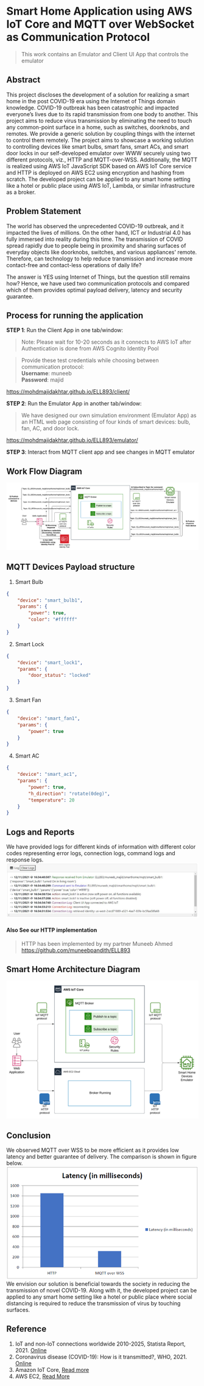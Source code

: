 # Smart Home Application using AWS IoT Core and MQTT over WebSocket as Communication Protocol

> This work contains an Emulator and Client UI App that controls the emulator

## Abstract
This project discloses the development of a solution for realizing a smart home in the post COVID-19
era using the Internet of Things domain knowledge. COVID-19 outbreak has been catastrophic and
impacted everyone’s lives due to its rapid transmission from one body to another. This project aims to
reduce virus transmission by eliminating the need to touch any common-point surface in a home, such
as switches, doorknobs, and remotes. We provide a generic solution by coupling things with the internet
to control them remotely. The project aims to showcase a working solution to controlling devices like
smart bulbs, smart fans, smart ACs, and smart door locks in our self-developed emulator over WWW
securely using two different protocols, viz., HTTP and MQTT-over-WSS. Additionally, the MQTT is realized using AWS IoT JavaScript SDK based on AWS IoT Core service and HTTP is deployed on AWS EC2 using encryption and hashing from scratch. The developed project can be applied to any smart home setting like a hotel or public place using AWS IoT, Lambda, or similar infrastructure as a broker.

## Problem Statement
The world has observed the unprecedented COVID-19 outbreak, and it impacted the lives of millions. On the other hand, ICT or Industrial 4.0 has fully immersed into reality during this time. The transmission of COVID spread rapidly due to people being in proximity and sharing surfaces of everyday objects like doorknobs, switches, and various appliances' remote. Therefore, can technology to help reduce transmission and increase more contact-free and contact-less operations of daily life? 

The answer is YES using Internet of Things, but the question still remains how? Hence, we have used two communication protocols and compared which of them provides optimal payload delivery, latency and security guarantee. 

## Process for running the application

**STEP 1**: Run the Client App in one tab/window:

> Note: Please wait for 10-20 seconds as it connects to AWS IoT after Authentication is done from AWS Cognito Identity Pool

>Provide these test credentials while choosing between communication protocol:  
**Username**: muneeb  
**Password**: majid

https://mohdmajidakhtar.github.io/ELL893/client/

**STEP 2**: Run the Emulator App in another tab/window:
> We have designed our own simulation environment (Emulator App) as an HTML web page consisting of four kinds of smart devices: bulb, fan, AC, and door lock.

https://mohdmajidakhtar.github.io/ELL893/emulator/

**STEP 3**: Interact from MQTT client app and see changes in MQTT emulator 

## Work Flow Diagram

![MQTT AWT IoT Work Flow](https://github.com/mohdmajidakhtar/ELL893/blob/main/images/mqtt_aws_iot_workflow.png)

## MQTT Devices Payload structure

1. Smart Bulb
```json
{
	"device": "smart_bulb1",
	"params": {
		"power": true,
		"color": "#ffffff"
	}
}
```

2. Smart Lock
```json
{
	"device": "smart_lock1",
	"params": {
		"door_status": "locked"
	}
}
```

3. Smart Fan
```json
{
	"device": "smart_fan1",
	"params": {
		"power": true
	}
}
```

4. Smart AC
```json
{
	"device": "smart_ac1",
	"params": {
		"power": true,
		"h_direction": "rotate(0deg)",
		"temperature": 20
	}
}
```

## Logs and Reports
We have provided logs for different kinds of information with different color codes representing error logs, connection logs, command logs and response logs.  
![Logs](https://github.com/mohdmajidakhtar/ELL893/blob/main/images/logs.png)


#### Also See our HTTP implementation
> HTTP has been implemented by my partner Muneeb Ahmed
https://github.com/muneebpandith/ELL893


## Smart Home Architecture Diagram
![Smart Home Architecture Diagram](https://github.com/mohdmajidakhtar/ELL893/blob/main/images/smart_home.png)


## Conclusion
We observed MQTT over WSS to be more efficient as it provides low latency and better guarantee of delivery. The comparison is shown in figure below. 
![Latency Comparison between HTTP and MQTT-over-WSS](https://github.com/mohdmajidakhtar/ELL893/blob/main/images/mqtt_vs_http.png)  
We envision our solution is beneficial towards the society in reducing the transmission of novel COVID-19. Along with it, the developed project can be applied to any smart home setting like a hotel or public place where social distancing is required to reduce the transmission of virus by touching surfaces.


## Reference
1. IoT and non-IoT connections worldwide 2010-2025, Statista Report, 2021. [Online](https://www.statista.com/statistics/1101442/iot-number-of-connected-devices-worldwide/)
2. Coronavirus disease (COVID-19): How is it transmitted?, WHO, 2021. [Online](https://www.who.int/news-room/q-a-detail/coronavirus-disease-covid-19-how-is-it-transmitted)
3. Amazon IoT Core, [Read more](/aws.amazon.com/iot-core/)
4. AWS EC2, [Read More](https://aws.amazon.com/ec2/)
